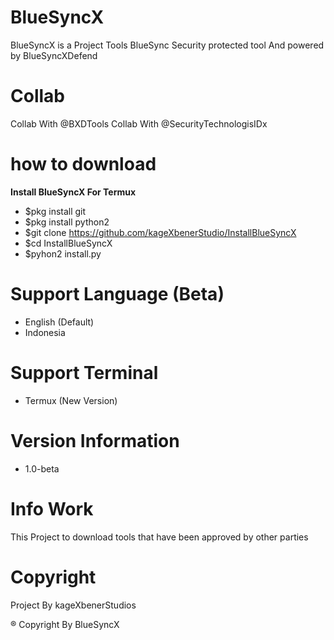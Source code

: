 # BlueSyncX
BlueSyncX is a Project Tools BlueSync Security protected tool And powered by BlueSyncXDefend


# Collab
Collab With @BXDTools
Collab With @SecurityTechnologisIDx


# how to download
**Install BlueSyncX For Termux**
- $pkg install git
- $pkg install python2
- $git clone https://github.com/kageXbenerStudio/InstallBlueSyncX
- $cd InstallBlueSyncX
- $pyhon2 install.py

# Support Language (Beta)
- English (Default)
- Indonesia


# Support Terminal 
- Termux (New Version)


# Version Information
- 1.0-beta


# Info Work
This Project to download tools that have been approved by other parties


# Copyright
Project By kageXbenerStudios

® Copyright By BlueSyncX
